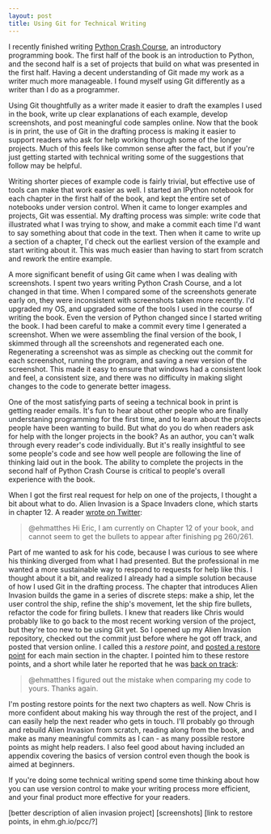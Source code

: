 ```yaml
---
layout: post
title: Using Git for Technical Writing
---
```


I recently finished writing [Python Crash Course](http://nostarchpress.com/pythoncrashcourse/), an introductory programming book. The first half of the book is an introduction to Python, and the second half is a set of projects that build on what was presented in the first half. Having a decent understanding of Git made my work as a writer much more manageable. I found myself using Git differently as a writer than I do as a programmer.

Using Git thoughtfully as a writer made it easier to draft the examples I used in the book, write up clear explanations of each example, develop screenshots, and post meaningful code samples online. Now that the book is in print, the use of Git in the drafting process is making it easier to support readers who ask for help working thorugh some of the longer projects. Much of this feels like common sense after the fact, but if you're just getting started with technical writing some of the suggestions that follow may be helpful.

Writing shorter pieces of example code is fairly trivial, but effective use of tools can make that work easier as well. I started an IPython notebook for each chapter in the first half of the book, and kept the entire set of notebooks under version control. When it came to longer examples and projects, Git was essential. My drafting process was simple: write code that illustrated what I was trying to show, and make a commit each time I'd want to say something about that code in the text. Then when it came to write up a section of a chapter, I'd check out the earliest version of the example and start writing about it. This was much easier than having to start from scratch and rework the entire example.

A more significant benefit of using Git came when I was dealing with screenshots. I spent two years writing Python Crash Course, and a lot changed in that time. When I compared some of the screenshots generate early on, they were inconsistent with screenshots taken more recently. I'd upgraded my OS, and upgraded some of the tools I used in the course of writing the book. Even the version of Python changed since I started writing the book. I had been careful to make a commit every time I generated a screenshot. When we were assembling the final version of the book, I skimmed through all the screenshots and regenerated each one. Regenerating a screenshot was as simple as checking out the commit for each screenshot, running the program, and saving a new version of the screenshot. This made it easy to ensure that windows had a consistent look and feel, a consistent size, and there was no difficulty in making slight changes to the code to generate better imagess.

One of the most satisfying parts of seeing a technical book in print is getting reader emails. It's fun to hear about other people who are finally understaning programming for the first time, and to learn about the projects people have been wanting to build. But what do you do when readers ask for help with the longer projects in the book? As an author, you can't walk through every reader's code individually. But it's really insightful to see some people's code and see how well people are following the line of thinking laid out in the book. The ability to complete the projects in the second half of Python Crash Course is critical to people's overall experience with the book.

When I got the first real request for help on one of the projects, I thought a bit about what to do. Alien Invasion is a Space Invaders clone, which starts in chapter 12. A reader [wrote on Twitter](https://twitter.com/Dmag33/status/689533887714844673):

> @ehmatthes Hi Eric, I am currently on Chapter 12 of your book, and cannot seem to get the bullets to appear after finishing pg 260/261.

Part of me wanted to ask for his code, because I was curious to see where his thinking diverged from what I had presented. But the professional in me wanted a more sustainable way to respond to requests for help like this. I thought about it a bit, and realized I already had a simple solution because of how I used Git in the drafting process. The chapter that introduces Alien Invasion builds the game in a series of discrete steps: make a ship, let the user control the ship, refine the ship's movement, let the ship fire bullets, refactor the code for firing bullets. I knew that readers like Chris would probably like to go back to the most recent working version of the project, but they're too new to be using Git yet. So I opened up my Alien Invasion repository, checked out the commit just before where he got off track, and posted that version online. I called this a *restore point*, and [posted a restore point](http://ehmatthes.github.io/pcc/chapter_12/README.html) for each main section in the chapter. I pointed him to these restore points, and a short while later he reported that he was [back on track](https://twitter.com/Dmag33/status/689915933138247680):

> @ehmatthes I figured out the mistake when comparing my code to yours. Thanks again.

I'm posting restore points for the next two chapters as well. Now Chris is more confident about making his way through the rest of the project, and I can easily help the next reader who gets in touch. I'll probably go through and rebuild Alien Invasion from scratch, reading along from the book, and make as many meaningful commits as I can - as many possible restore points as might help readers. I also feel good about having included an appendix covering the basics of version control even though the book is aimed at beginners.

If you're doing some technical writing spend some time thinking about how you can use version control to make your writing process more efficient, and your final product more effective for your readers.



[better description of alien invasion project]
[screenshots]
[link to restore points, in ehm.gh.io/pcc/?]